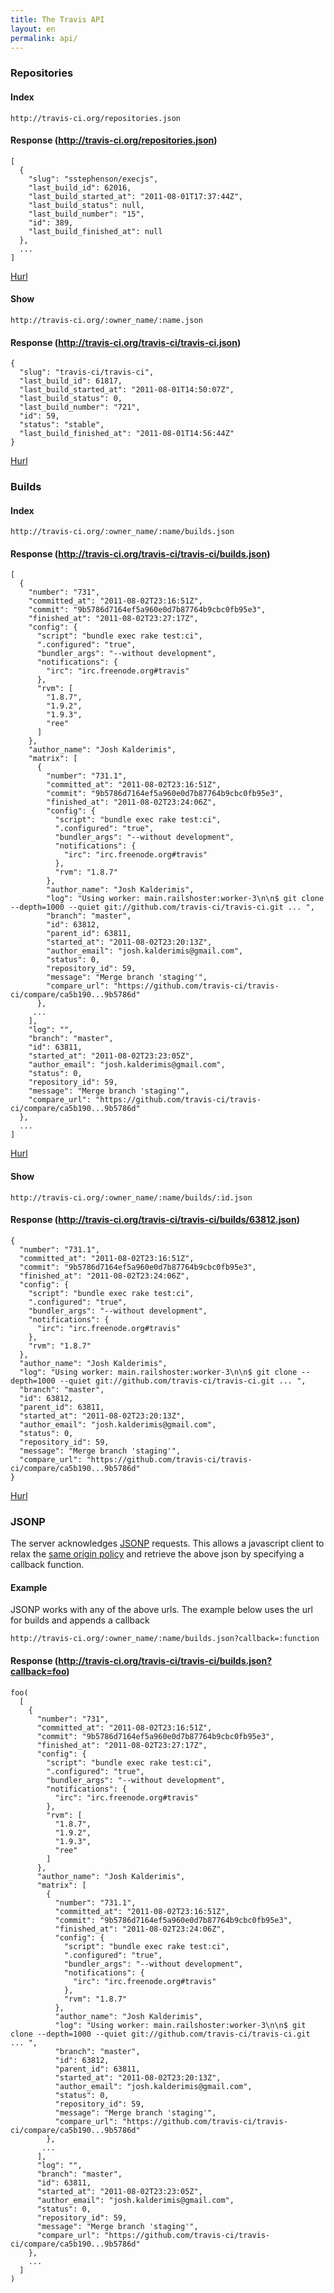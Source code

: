 ```yaml
---
title: The Travis API
layout: en
permalink: api/
---
```


### Repositories

#### Index

    http://travis-ci.org/repositories.json

#### Response (<http://travis-ci.org/repositories.json>)

    [
      {
        "slug": "sstephenson/execjs",
        "last_build_id": 62016,
        "last_build_started_at": "2011-08-01T17:37:44Z",
        "last_build_status": null,
        "last_build_number": "15",
        "id": 389,
        "last_build_finished_at": null
      },
      ...
    ]

[Hurl](http://hurl.it/hurls/919a2b3a2ac6dd60239c2548b183fc0a7ba49890/863c0ad50ec63156ec169be3a542d4408fe02d42)

#### Show

    http://travis-ci.org/:owner_name/:name.json

#### Response (<http://travis-ci.org/travis-ci/travis-ci.json>)

    {
      "slug": "travis-ci/travis-ci",
      "last_build_id": 61817,
      "last_build_started_at": "2011-08-01T14:50:07Z",
      "last_build_status": 0,
      "last_build_number": "721",
      "id": 59,
      "status": "stable",
      "last_build_finished_at": "2011-08-01T14:56:44Z"
    }

[Hurl](http://hurl.it/hurls/1a475b8b354d98647764c8f7d863f5732c2dbc18/33e7c4e5c62612cdbeac17917c6ebd9f8d3d6344)

### Builds

#### Index

    http://travis-ci.org/:owner_name/:name/builds.json

#### Response (<http://travis-ci.org/travis-ci/travis-ci/builds.json>)

    [
      {
        "number": "731",
        "committed_at": "2011-08-02T23:16:51Z",
        "commit": "9b5786d7164ef5a960e0d7b87764b9cbc0fb95e3",
        "finished_at": "2011-08-02T23:27:17Z",
        "config": {
          "script": "bundle exec rake test:ci",
          ".configured": "true",
          "bundler_args": "--without development",
          "notifications": {
            "irc": "irc.freenode.org#travis"
          },
          "rvm": [
            "1.8.7",
            "1.9.2",
            "1.9.3",
            "ree"
          ]
        },
        "author_name": "Josh Kalderimis",
        "matrix": [
          {
            "number": "731.1",
            "committed_at": "2011-08-02T23:16:51Z",
            "commit": "9b5786d7164ef5a960e0d7b87764b9cbc0fb95e3",
            "finished_at": "2011-08-02T23:24:06Z",
            "config": {
              "script": "bundle exec rake test:ci",
              ".configured": "true",
              "bundler_args": "--without development",
              "notifications": {
                "irc": "irc.freenode.org#travis"
              },
              "rvm": "1.8.7"
            },
            "author_name": "Josh Kalderimis",
            "log": "Using worker: main.railshoster:worker-3\n\n$ git clone --depth=1000 --quiet git://github.com/travis-ci/travis-ci.git ... ",
            "branch": "master",
            "id": 63812,
            "parent_id": 63811,
            "started_at": "2011-08-02T23:20:13Z",
            "author_email": "josh.kalderimis@gmail.com",
            "status": 0,
            "repository_id": 59,
            "message": "Merge branch 'staging'",
            "compare_url": "https://github.com/travis-ci/travis-ci/compare/ca5b190...9b5786d"
          },
         ...
        ],
        "log": "",
        "branch": "master",
        "id": 63811,
        "started_at": "2011-08-02T23:23:05Z",
        "author_email": "josh.kalderimis@gmail.com",
        "status": 0,
        "repository_id": 59,
        "message": "Merge branch 'staging'",
        "compare_url": "https://github.com/travis-ci/travis-ci/compare/ca5b190...9b5786d"
      },
      ...
    ]

[Hurl](http://hurl.it/hurls/7f51dc1660a6b915159498c19e493637c6395443/ef84212b3be1a146ff07804ec93c689afb81ef72)

#### Show

    http://travis-ci.org/:owner_name/:name/builds/:id.json

#### Response (<http://travis-ci.org/travis-ci/travis-ci/builds/63812.json>)

    {
      "number": "731.1",
      "committed_at": "2011-08-02T23:16:51Z",
      "commit": "9b5786d7164ef5a960e0d7b87764b9cbc0fb95e3",
      "finished_at": "2011-08-02T23:24:06Z",
      "config": {
        "script": "bundle exec rake test:ci",
        ".configured": "true",
        "bundler_args": "--without development",
        "notifications": {
          "irc": "irc.freenode.org#travis"
        },
        "rvm": "1.8.7"
      },
      "author_name": "Josh Kalderimis",
      "log": "Using worker: main.railshoster:worker-3\n\n$ git clone --depth=1000 --quiet git://github.com/travis-ci/travis-ci.git ... ",
      "branch": "master",
      "id": 63812,
      "parent_id": 63811,
      "started_at": "2011-08-02T23:20:13Z",
      "author_email": "josh.kalderimis@gmail.com",
      "status": 0,
      "repository_id": 59,
      "message": "Merge branch 'staging'",
      "compare_url": "https://github.com/travis-ci/travis-ci/compare/ca5b190...9b5786d"
    }

[Hurl](http://hurl.it/hurls/e69fc3c78fe69ed27e4ef772af5ac6bf005bffce/af2ecf26f637b4cf16b112a35179f9c4277d5b0c)

### JSONP

The server acknowledges [JSONP](http://en.wikipedia.org/wiki/JSONP "Wikipedia on JSONP") requests. This allows a javascript client to relax the [same origin policy](http://en.wikipedia.org/wiki/Same_origin_policy "Wikipedia on Same Origin Policy") and retrieve the above json by specifying a callback function.

#### Example

JSONP works with any of the above urls. The example below uses the url for builds and appends a callback

    http://travis-ci.org/:owner_name/:name/builds.json?callback=:function

#### Response (<http://travis-ci.org/travis-ci/travis-ci/builds.json?callback=foo>)

    foo(
      [
        {
          "number": "731",
          "committed_at": "2011-08-02T23:16:51Z",
          "commit": "9b5786d7164ef5a960e0d7b87764b9cbc0fb95e3",
          "finished_at": "2011-08-02T23:27:17Z",
          "config": {
            "script": "bundle exec rake test:ci",
            ".configured": "true",
            "bundler_args": "--without development",
            "notifications": {
              "irc": "irc.freenode.org#travis"
            },
            "rvm": [
              "1.8.7",
              "1.9.2",
              "1.9.3",
              "ree"
            ]
          },
          "author_name": "Josh Kalderimis",
          "matrix": [
            {
              "number": "731.1",
              "committed_at": "2011-08-02T23:16:51Z",
              "commit": "9b5786d7164ef5a960e0d7b87764b9cbc0fb95e3",
              "finished_at": "2011-08-02T23:24:06Z",
              "config": {
                "script": "bundle exec rake test:ci",
                ".configured": "true",
                "bundler_args": "--without development",
                "notifications": {
                  "irc": "irc.freenode.org#travis"
                },
                "rvm": "1.8.7"
              },
              "author_name": "Josh Kalderimis",
              "log": "Using worker: main.railshoster:worker-3\n\n$ git clone --depth=1000 --quiet git://github.com/travis-ci/travis-ci.git ... ",
              "branch": "master",
              "id": 63812,
              "parent_id": 63811,
              "started_at": "2011-08-02T23:20:13Z",
              "author_email": "josh.kalderimis@gmail.com",
              "status": 0,
              "repository_id": 59,
              "message": "Merge branch 'staging'",
              "compare_url": "https://github.com/travis-ci/travis-ci/compare/ca5b190...9b5786d"
            },
           ...
          ],
          "log": "",
          "branch": "master",
          "id": 63811,
          "started_at": "2011-08-02T23:23:05Z",
          "author_email": "josh.kalderimis@gmail.com",
          "status": 0,
          "repository_id": 59,
          "message": "Merge branch 'staging'",
          "compare_url": "https://github.com/travis-ci/travis-ci/compare/ca5b190...9b5786d"
        },
        ...
      ]
    )
